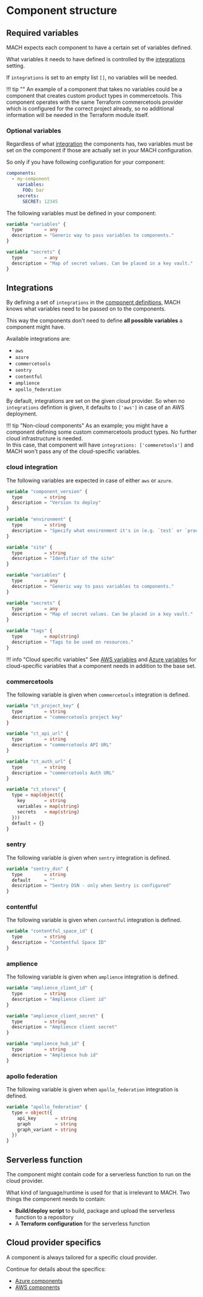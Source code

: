 # Component structure

## Required variables

MACH expects each component to have a certain set of variables defined.

What variables it needs to have defined is controlled by the [integrations](../syntax/components.md) setting.

If `integrations` is set to an empty list `[]`, no variables will be needed.

!!! tip ""
    An example of a component that takes no variables could be a component that creates custom product types in commercetools. This component operates with the same Terraform commercetools provider which is configured for the correct project already, so no additional information will be needed in the Terraform module itself.


### Optional variables

Regardless of what [integration](#integrations) the components has, two variables must be set on the component if those are actually set in your MACH configuration.

So only if you have following configuration for your component:

```yaml
components:
  - my-component
    variables:
      FOO: bar
    secrets:
      SECRET: 12345
```

The following variables must be defined in your component:

```terraform
variable "variables" {
  type        = any
  description = "Generic way to pass variables to components."
}

variable "secrets" {
  type        = any
  description = "Map of secret values. Can be placed in a key vault."
}
```

## Integrations

By defining a set of `integrations` in the [component definitions](../syntax/components.md), MACH knows what variables need to be passed on to the components.

This way the components don't need to define **all possible variables** a component might have.

Available integrations are:

- `aws`
- `azure`
- `commercetools`
- `sentry`
- `contentful`
- `amplience`
- `apollo_federation`

By default, integrations are set on the given cloud provider. So when no `integrations` defintion is given, it defaults to `['aws']` in case of an AWS deployment.

!!! tip "Non-cloud components"
    As an example; you might have a component defining some custom commercetools product types. No further cloud infrastructure is needed.<br>
    In this case, that component will have `integrations: ['commeretools']` and MACH won't pass any of the cloud-specific variables.

### cloud integration

The following variables are expected in case of either `aws` or `azure`.

```terraform
variable "component_version" {
  type        = string
  description = "Version to deploy"
}

variable "environment" {
  type        = string
  description = "Specify what environment it's in (e.g. `test` or `production`)"
}

variable "site" {
  type        = string
  description = "Identifier of the site"
}

variable "variables" {
  type        = any
  description = "Generic way to pass variables to components."
}

variable "secrets" {
  type        = any
  description = "Map of secret values. Can be placed in a key vault."
}

variable "tags" {
  type        = map(string)
  description = "Tags to be used on resources."
}
```

!!! info "Cloud specific variables"
      See [AWS variables](./aws.md#terraform-variables) and [Azure variables](./azure.md#terraform-variables) for cloud-specific variables that a component needs in addition to the base set.


### commercetools

The following variable is given when `commercetools` integration is defined.

```terraform
variable "ct_project_key" {
  type        = string
  description = "commercetools project key"
}

variable "ct_api_url" {
  type        = string
  description = "commercetools API URL"
}

variable "ct_auth_url" {
  type        = string
  description = "commercetools Auth URL"
}

variable "ct_stores" {
  type = map(object({
    key       = string
    variables = map(string)
    secrets   = map(string)
  }))
  default = {}
}
```

### sentry

The following variable is given when `sentry` integration is defined.

```terraform
variable "sentry_dsn" {
  type        = string
  default     = ""
  description = "Sentry DSN - only when Sentry is configured"
}
```

### contentful

The following variable is given when `contentful` integration is defined.

```terraform
variable "contentful_space_id" {
  type        = string
  description = "Contentful Space ID"
}
```

### amplience

The following variable is given when `amplience` integration is defined.

```terraform
variable "amplience_client_id" {
  type        = string
  description = "Amplience client id"
}

variable "amplience_client_secret" {
  type        = string
  description = "Amplience client secret"
}

variable "amplience_hub_id" {
  type        = string
  description = "Amplience hub id"
}
```

### apollo federation

The following variable is given when `apollo_federation` integration is defined.

```terraform
variable "apollo_federation" {
  type = object({
    api_key       = string
    graph         = string
    graph_variant = string
  })
}
```

## Serverless function

The component might contain code for a serverless function to run on the cloud provider.

What kind of language/runtime is used for that is irrelevant to MACH. Two things the component needs to contain:

- **Build/deploy script** to build, package and upload the serverless function to a repository
- A **Terraform configuration** for the serverless function

## Cloud provider specifics

A component is always tailored for a specific cloud provider.

Continue for details about the specifics:

- [Azure components](./azure.md)
- [AWS components](./aws.md)
